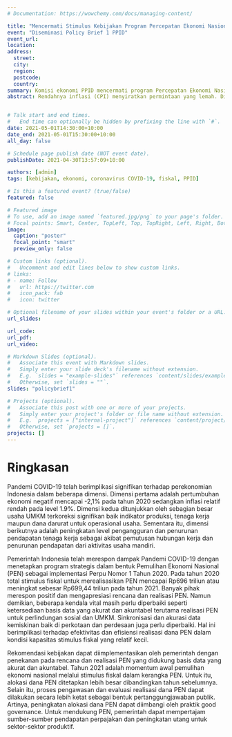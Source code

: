 ```yaml
---
# Documentation: https://wowchemy.com/docs/managing-content/

title: "Mencermati Stimulus Kebijakan Program Percepatan Ekonomi Nasional (PEN) di Tengah Krisis Pandemi COVID-19"
event: "Diseminasi Policy Brief 1 PPID"
event_url:
location:
address:
  street:
  city:
  region:
  postcode:
  country:
summary: Komisi ekonomi PPID mencermati program Percepatan Ekonomi Nasional (PEN) di 2020 dan 2021, serta melihat beberapa permasalahan yang ada.
abstract: Rendahnya inflasi (CPI) menyiratkan permintaan yang lemah. Di situasi seperti ini, stimulus ekonomi merupakan program yang sangat baik untuk pemulihan ekonomi. Namun demikian, pemerintah mengurangi pagu untuk perlindungan sosial. Kami mencermati beberapa permasalahan dan potensi solusi untuk meningkatkan bantuan sosial.


# Talk start and end times.
#   End time can optionally be hidden by prefixing the line with `#`.
date: 2021-05-01T14:30:00+10:00
date_end: 2021-05-01T15:30:00+10:00
all_day: false

# Schedule page publish date (NOT event date).
publishDate: 2021-04-30T13:57:09+10:00

authors: [admin]
tags: [kebijakan, ekonomi, coronavirus COVID-19, fiskal, PPID]

# Is this a featured event? (true/false)
featured: false

# Featured image
# To use, add an image named `featured.jpg/png` to your page's folder. 
# Focal points: Smart, Center, TopLeft, Top, TopRight, Left, Right, BottomLeft, Bottom, BottomRight.
image:
  caption: "poster"
  focal_point: "smart"
  preview_only: false

# Custom links (optional).
#   Uncomment and edit lines below to show custom links.
# links:
# - name: Follow
#   url: https://twitter.com
#   icon_pack: fab
#   icon: twitter

# Optional filename of your slides within your event's folder or a URL.
url_slides: 

url_code:
url_pdf:
url_video:

# Markdown Slides (optional).
#   Associate this event with Markdown slides.
#   Simply enter your slide deck's filename without extension.
#   E.g. `slides = "example-slides"` references `content/slides/example-slides.md`.
#   Otherwise, set `slides = ""`.
slides: "policybrief1"

# Projects (optional).
#   Associate this post with one or more of your projects.
#   Simply enter your project's folder or file name without extension.
#   E.g. `projects = ["internal-project"]` references `content/project/deep-learning/index.md`.
#   Otherwise, set `projects = []`.
projects: []
---
```


# Ringkasan
Pandemi COVID-19 telah berimplikasi signifikan terhadap perekonomian Indonesia dalam beberapa dimensi. Dimensi pertama adalah pertumbuhan ekonomi negatif mencapai -2,1% pada tahun 2020 sedangkan inflasi relatif rendah pada level 1.9%. Dimensi kedua ditunjukkan oleh sebagian besar usaha UMKM terkoreksi signifikan baik indikator produksi, tenaga kerja maupun dana darurat untuk operasional usaha. Sementara itu, dimensi berikutnya adalah peningkatan level pengangguran dan penurunan pendapatan tenaga kerja sebagai akibat pemutusan hubungan kerja dan penurunan pendapatan dari aktivitas usaha mandiri.

Pemerintah Indonesia telah merespon dampak Pandemi COVID-19 dengan menetapkan program strategis dalam bentuk Pemulihan Ekonomi Nasional (PEN) sebagai implementasi Perpu Nomor 1 Tahun 2020. Pada tahun 2020 total stimulus fiskal untuk merealisasikan PEN mencapai Rp696 triliun atau meningkat sebesar Rp699,44 triliun pada tahun 2021. Banyak pihak merespon positif dan mengapresiasi rencana dan realisasi PEN. Namun demikian, beberapa kendala vital masih perlu diperbaiki seperti ketersediaan basis data yang akurat dan akuntabel terutama realisasi PEN untuk perlindungan sosial dan UMKM. Sinkronisasi dan akurasi data kemiskinan baik di perkotaan dan perdesaan juga perlu diperbaiki. Hal ini berimplikasi terhadap efektivitas dan efisiensi realisasi dana PEN dalam kondisi kapasitas stimulus fiskal yang relatif kecil.

Rekomendasi kebijakan dapat diimplementasikan oleh pemerintah dengan penekanan pada rencana dan realisasi PEN yang didukung basis data yang akurat dan akuntabel. Tahun 2021 adalah momentum awal pemulihan ekonomi nasional melalui stimulus fiskal dalam kerangka PEN. Untuk itu, alokasi dana PEN ditetapkan lebih besar dibandingkan tahun sebelumnya. Selain itu, proses pengawasan dan evaluasi realisasi dana PEN dapat dilakukan secara lebih ketat sebagai bentuk pertanggungjawaban publik. Artinya, peningkatan alokasi dana PEN dapat diimbangi oleh praktik good governance. Untuk mendukung PEN, pemerintah dapat mempertajam sumber-sumber pendapatan perpajakan dan peningkatan utang untuk sektor-sektor produktif.